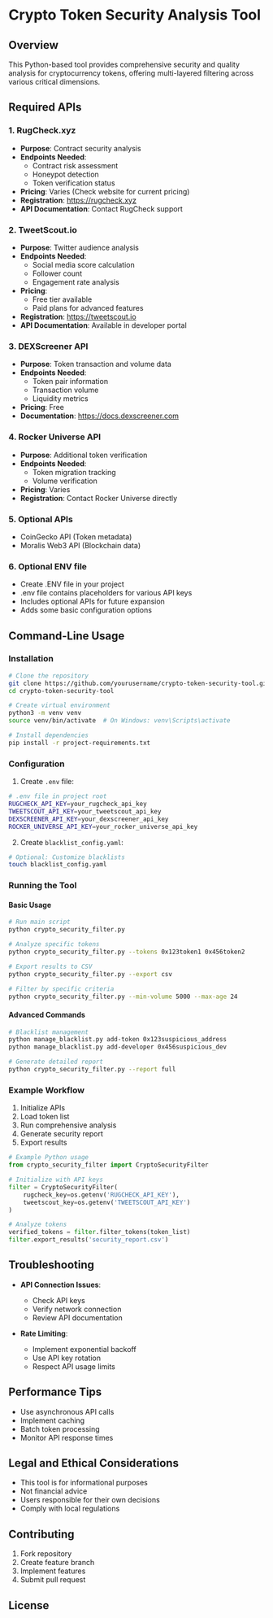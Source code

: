 # Crypto Token Security Analysis Tool

## Overview

This Python-based tool provides comprehensive security and quality analysis for cryptocurrency tokens, offering multi-layered filtering across various critical dimensions.

## Required APIs

### 1. RugCheck.xyz
- **Purpose**: Contract security analysis
- **Endpoints Needed**:
  * Contract risk assessment
  * Honeypot detection
  * Token verification status
- **Pricing**: Varies (Check website for current pricing)
- **Registration**: https://rugcheck.xyz
- **API Documentation**: Contact RugCheck support

### 2. TweetScout.io
- **Purpose**: Twitter audience analysis
- **Endpoints Needed**:
  * Social media score calculation
  * Follower count
  * Engagement rate analysis
- **Pricing**: 
  * Free tier available
  * Paid plans for advanced features
- **Registration**: https://tweetscout.io
- **API Documentation**: Available in developer portal

### 3. DEXScreener API
- **Purpose**: Token transaction and volume data
- **Endpoints Needed**:
  * Token pair information
  * Transaction volume
  * Liquidity metrics
- **Pricing**: Free
- **Documentation**: https://docs.dexscreener.com

### 4. Rocker Universe API
- **Purpose**: Additional token verification
- **Endpoints Needed**:
  * Token migration tracking
  * Volume verification
- **Pricing**: Varies
- **Registration**: Contact Rocker Universe directly

### 5. Optional APIs
- CoinGecko API (Token metadata)
- Moralis Web3 API (Blockchain data)

### 6. Optional ENV file
- Create .ENV file in your project
- .env file contains placeholders for various API keys
- Includes optional APIs for future expansion
- Adds some basic configuration options

## Command-Line Usage

### Installation

```bash
# Clone the repository
git clone https://github.com/yourusername/crypto-token-security-tool.git
cd crypto-token-security-tool

# Create virtual environment
python3 -m venv venv
source venv/bin/activate  # On Windows: venv\Scripts\activate

# Install dependencies
pip install -r project-requirements.txt
```

### Configuration

1. Create `.env` file:
```bash
# .env file in project root
RUGCHECK_API_KEY=your_rugcheck_api_key
TWEETSCOUT_API_KEY=your_tweetscout_api_key
DEXSCREENER_API_KEY=your_dexscreener_api_key
ROCKER_UNIVERSE_API_KEY=your_rocker_universe_api_key
```

2. Create `blacklist_config.yaml`:
```bash
# Optional: Customize blacklists
touch blacklist_config.yaml
```

### Running the Tool

#### Basic Usage
```bash
# Run main script
python crypto_security_filter.py

# Analyze specific tokens
python crypto_security_filter.py --tokens 0x123token1 0x456token2

# Export results to CSV
python crypto_security_filter.py --export csv

# Filter by specific criteria
python crypto_security_filter.py --min-volume 5000 --max-age 24
```

#### Advanced Commands
```bash
# Blacklist management
python manage_blacklist.py add-token 0x123suspicious_address
python manage_blacklist.py add-developer 0x456suspicious_dev

# Generate detailed report
python crypto_security_filter.py --report full
```

### Example Workflow

1. Initialize APIs
2. Load token list
3. Run comprehensive analysis
4. Generate security report
5. Export results

```python
# Example Python usage
from crypto_security_filter import CryptoSecurityFilter

# Initialize with API keys
filter = CryptoSecurityFilter(
    rugcheck_key=os.getenv('RUGCHECK_API_KEY'),
    tweetscout_key=os.getenv('TWEETSCOUT_API_KEY')
)

# Analyze tokens
verified_tokens = filter.filter_tokens(token_list)
filter.export_results('security_report.csv')
```

## Troubleshooting

- **API Connection Issues**: 
  * Check API keys
  * Verify network connection
  * Review API documentation

- **Rate Limiting**:
  * Implement exponential backoff
  * Use API key rotation
  * Respect API usage limits

## Performance Tips

- Use asynchronous API calls
- Implement caching
- Batch token processing
- Monitor API response times

## Legal and Ethical Considerations

- This tool is for informational purposes
- Not financial advice
- Users responsible for their own decisions
- Comply with local regulations

## Contributing

1. Fork repository
2. Create feature branch
3. Implement features
4. Submit pull request

## License


